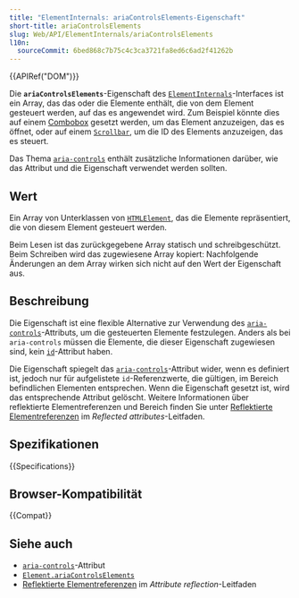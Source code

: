 ```yaml
---
title: "ElementInternals: ariaControlsElements-Eigenschaft"
short-title: ariaControlsElements
slug: Web/API/ElementInternals/ariaControlsElements
l10n:
  sourceCommit: 6bed868c7b75c4c3ca3721fa8ed6c6ad2f41262b
---
```


{{APIRef("DOM")}}

Die **`ariaControlsElements`**-Eigenschaft des [`ElementInternals`](/de/docs/Web/API/ElementInternals)-Interfaces ist ein Array, das das oder die Elemente enthält, die von dem Element gesteuert werden, auf das es angewendet wird. Zum Beispiel könnte dies auf einem [Combobox](/de/docs/Web/Accessibility/ARIA/Reference/Roles/combobox_role) gesetzt werden, um das Element anzuzeigen, das es öffnet, oder auf einem [`Scrollbar`](/de/docs/Web/Accessibility/ARIA/Reference/Roles/scrollbar_role), um die ID des Elements anzuzeigen, das es steuert.

Das Thema [`aria-controls`](/de/docs/Web/Accessibility/ARIA/Reference/Attributes/aria-controls) enthält zusätzliche Informationen darüber, wie das Attribut und die Eigenschaft verwendet werden sollten.

## Wert

Ein Array von Unterklassen von [`HTMLElement`](/de/docs/Web/API/HTMLElement), das die Elemente repräsentiert, die von diesem Element gesteuert werden.

Beim Lesen ist das zurückgegebene Array statisch und schreibgeschützt. Beim Schreiben wird das zugewiesene Array kopiert: Nachfolgende Änderungen an dem Array wirken sich nicht auf den Wert der Eigenschaft aus.

## Beschreibung

Die Eigenschaft ist eine flexible Alternative zur Verwendung des [`aria-controls`](/de/docs/Web/Accessibility/ARIA/Reference/Attributes/aria-controls)-Attributs, um die gesteuerten Elemente festzulegen. Anders als bei `aria-controls` müssen die Elemente, die dieser Eigenschaft zugewiesen sind, kein [`id`](/de/docs/Web/HTML/Reference/Global_attributes/id)-Attribut haben.

Die Eigenschaft spiegelt das [`aria-controls`](/de/docs/Web/Accessibility/ARIA/Reference/Attributes/aria-controls)-Attribut wider, wenn es definiert ist, jedoch nur für aufgelistete `id`-Referenzwerte, die gültigen, im Bereich befindlichen Elementen entsprechen. Wenn die Eigenschaft gesetzt ist, wird das entsprechende Attribut gelöscht. Weitere Informationen über reflektierte Elementreferenzen und Bereich finden Sie unter [Reflektierte Elementreferenzen](/de/docs/Web/API/Document_Object_Model/Reflected_attributes#reflected_element_references) im _Reflected attributes_-Leitfaden.

## Spezifikationen

{{Specifications}}

## Browser-Kompatibilität

{{Compat}}

## Siehe auch

- [`aria-controls`](/de/docs/Web/Accessibility/ARIA/Reference/Attributes/aria-controls)-Attribut
- [`Element.ariaControlsElements`](/de/docs/Web/API/Element/ariaControlsElements)
- [Reflektierte Elementreferenzen](/de/docs/Web/API/Document_Object_Model/Reflected_attributes#reflected_element_references) im _Attribute reflection_-Leitfaden
